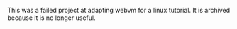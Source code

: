 This was a failed project at adapting webvm for a linux tutorial. It is archived because it is no longer useful.
